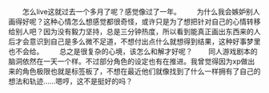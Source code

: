 &emsp;&emsp;怎么live这就过去一个多月了呢？感觉像过了一年。
&emsp;&emsp;为什么我会嫉妒别人画得好呢？这种心情怎么想感觉都很奇怪，或许只是为了想把针对自己的心情转移给别人吧？因为没有毅力坚持，总是三分钟热度，所以看到能真正画出东西来的人后才会意识到自己是多么微不足道，不想付出点什么就想得到结果，这种好事梦里也不会给。
&emsp;&emsp;总之是很复杂的心境，该怎么和解才好呢？
&emsp;&emsp;同人游戏剧本的脑洞依然在一天一个样。不过部分角色的设定也有在推进。我曾觉得因为xp做出来的角色极限也就是标签板了，不想在最近他们就像找到了什么一样拥有了自己的想法和轨迹……嗯哼，这不是挺好的吗？